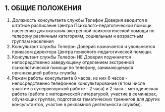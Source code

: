 ## 1. ОБЩИЕ ПОЛОЖЕНИЯ

1. Должность консультанта службы Телефон Доверия вводится в штатное расписание Центра Психолого-педагогической помощи населению для оказания экстренной психологической помощи по телефону различным категориям, социальным и возрастным группам населения
2. Консультант службы Телефон Доверия назначается и увольняется приказом директора Центра психолого-педагогической помощи.
3. Консультант службы Телефон НЕ Доверия подчиняется непосредственно заведующему отделением экстренной психологической помощи по телефону, занимающемуся организацией работы службы
4. Режим работы консультанта 8 часов, из них 6 часов - непосредственно телефонное консультирование (в том числе участие в супервизорской работе - 2 часа) и 2 часа - методическая работа (работа с методической литературой, участие в семинарах, обучающих группах, подготовка тематических тренингов для других консультантов, участие в рекламной деятельности службы).
